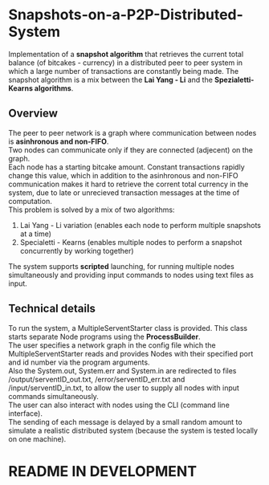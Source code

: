 # Snapshots-on-a-P2P-Distributed-System
Implementation of a <b>snapshot algorithm</b> that retrieves the current total balance (of bitcakes - currency) in a distributed peer to peer system in which a large number of transactions are constantly being made. The snapshot algorithm is a mix between the <b>Lai Yang - Li</b> and the <b>Spezialetti-Kearns algorithms</b>.

## Overview
The peer to peer network is a graph where communication between nodes is <b>asinhronous and non-FIFO</b>.<br>
Two nodes can communicate only if they are connected (adjecent) on the graph. <br>
Each node has a starting bitcake amount. Constant transactions rapidly change this value, which in addition to the asinhronous and non-FIFO communication makes it hard to retrieve the corrent total currency in the system, due to late or unrecieved transaction messages at the time of computation. <br>
This problem is solved by a mix of two algorithms:
1. Lai Yang - Li variation (enables each node to perform multiple snapshots at a time)
2. Specialetti - Kearns (enables multiple nodes to perform a snapshot concurrently by working together)

The system supports <b>scripted</b> launching, for running multiple nodes simultaneously and providing input commands to nodes using text files as input. 

## Technical details
To run the system, a MultipleServentStarter class is provided. This class starts separate Node programs using the <b>ProcessBuilder</b>.<br>
The user specifies a network graph in the config file which the MultipleServentStarter reads and provides Nodes with their specified port and id number via the program arguments.<br>
Also the System.out, System.err and System.in are redirected to files /output/serventID_out.txt, /error/serventID_err.txt and /input/serventID_in.txt, to allow the user to supply all nodes with input commands simultaneously. <br>
The user can also interact with nodes using the CLI (command line interface). <br>
The sending of each message is delayed by a small random amount to simulate a realistic distributed system (because the system is tested locally on one machine).

# README IN DEVELOPMENT
